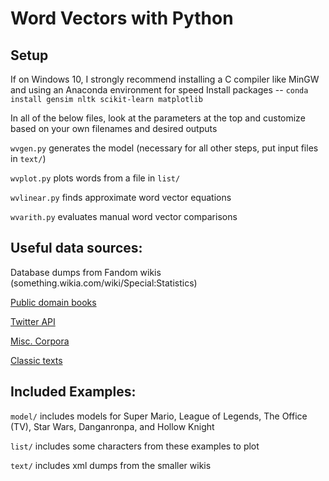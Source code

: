 # Word Vectors with Python

## Setup
If on Windows 10, I strongly recommend installing a C compiler like MinGW and using an Anaconda environment for speed
Install packages -- `conda install gensim nltk scikit-learn matplotlib`

In all of the below files, look at the parameters at the top and customize based on your own filenames and desired outputs

`wvgen.py` generates the model (necessary for all other steps, put input files in `text/`)

`wvplot.py` plots words from a file in `list/`

`wvlinear.py` finds approximate word vector equations

`wvarith.py` evaluates manual word vector comparisons

## Useful data sources:
Database dumps from Fandom wikis (something.wikia.com/wiki/Special:Statistics)

[Public domain books](gutenberg.org)

[Twitter API](https://developer.twitter.com/en/docs)

[Misc. Corpora](https://en.wikipedia.org/wiki/List_of_text_corpora)

[Classic texts](classics.mit.edu)

## Included Examples:
`model/` includes models for Super Mario, League of Legends, The Office (TV), Star Wars, Danganronpa, and Hollow Knight

`list/` includes some characters from these examples to plot

`text/` includes xml dumps from the smaller wikis